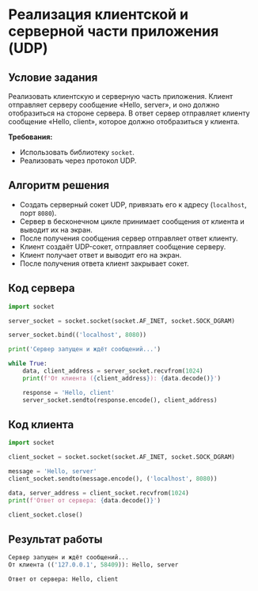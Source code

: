# Реализация клиентской и серверной части приложения (UDP)

## Условие задания  
Реализовать клиентскую и серверную часть приложения. Клиент отправляет серверу сообщение «Hello, server», и оно должно отобразиться на стороне сервера. В ответ сервер отправляет клиенту сообщение «Hello, client», которое должно отобразиться у клиента.  

**Требования:**  
- Использовать библиотеку `socket`.  
- Реализовать через протокол UDP.  

## Алгоритм решения  
- Создать серверный сокет UDP, привязать его к адресу (`localhost`, порт `8080`).  
- Сервер в бесконечном цикле принимает сообщения от клиента и выводит их на экран.  
- После получения сообщения сервер отправляет ответ клиенту.  
- Клиент создаёт UDP-сокет, отправляет сообщение серверу.  
- Клиент получает ответ и выводит его на экран.  
- После получения ответа клиент закрывает сокет.  

## Код сервера
```python
import socket

server_socket = socket.socket(socket.AF_INET, socket.SOCK_DGRAM)

server_socket.bind(('localhost', 8080))

print('Сервер запущен и ждёт сообщений...')

while True:
    data, client_address = server_socket.recvfrom(1024)
    print(f'От клиента ({client_address}): {data.decode()}')

    response = 'Hello, client'
    server_socket.sendto(response.encode(), client_address)
```

## Код клиента
```python
import socket

client_socket = socket.socket(socket.AF_INET, socket.SOCK_DGRAM)

message = 'Hello, server'
client_socket.sendto(message.encode(), ('localhost', 8080))

data, server_address = client_socket.recvfrom(1024)
print(f'Ответ от сервера: {data.decode()}')

client_socket.close()
```

## Результат работы
```python
Сервер запущен и ждёт сообщений...
От клиента (('127.0.0.1', 58409)): Hello, server

Ответ от сервера: Hello, client
```